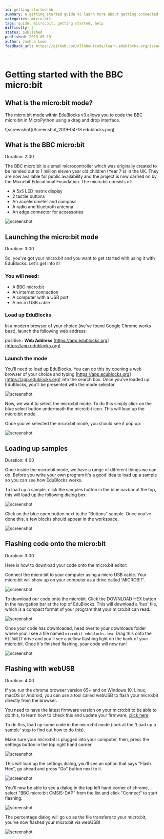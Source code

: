 ```yaml
---
id: getting-started-mb
summary: A getting started guide to learn more about getting connected and setup with your BBC micro:bit.
categories: micro:bit
tags: guide, micro:bit, getting started, help
difficulty: 2
status: published
published: 2019-05-19
author: Joshua Lowe
feedback_url: https://github.com/AllAboutCode/learn.edublocks.org/issues

---
```


# Getting started with the BBC micro:bit

## What is the micro:bit mode?

The micro:bit mode within EduBlocks v3 allows you to code the BBC micro:bit in MicroPython using a drag and drop interface. 

![screenshot](Screenshot_2019-04-18 edublocks.png)

## What is the BBC micro:bit
Duration: 2:00

The BBC micro:bit is a small microcontroller which was originally created to be handed out to 1 million eleven year old children (Year 7's) in the UK. They are now available for public availability and the project is now carried on by the Micro:bit Educational Foundation. The micro:bit consists of:
  - A 5x5 LED matrix display
  - 2 tactile buttons
  - An accelerometer and compass
  - A radio and bluetooth antenna
  - An edge connector for accessories

![screenshot](https://blobscdn.gitbook.com/v0/b/gitbook-28427.appspot.com/o/assets%2F-LUvJUfEMWg52HH-QocO%2F-LUvf02NvJwAYkCh6HZm%2F-LUvf74k_xK-IlvKnEQP%2FMicrobit-GIF-870-pix.gif?alt=media&token=2cc6a108-1e14-4512-9944-f3c79469bde7)

## Launching the micro:bit mode
Duration: 3:00

So, you've got your micro:bit and you want to get started with using it with EduBlocks. Let's get into it!

### You will need:
  - A BBC micro:bit
  - An internet connection
  - A computer with a USB port
  - A micro USB cable

### Load up EduBlocks

In a modern browser of your choice (we've found Google Chrome works best), launch the following web address:

positive
: **Web Address**
  [https://app.edublocks.org](https://app.edublocks.org)

### Launch the mode

You’ll need to load up EduBlocks. You can do this by opening a web browser of your choice and typing [https://app.edublocks.org](https://app.edublocks.org) into the search box. Once you've loaded up EduBlocks, you'll be presented with the mode selector. 

![screenshot](https://i.ibb.co/tQ0JcTz/Screenshot-2019-04-14-edublocks.png)

Now, we want to select the micro:bit mode. To do this simply click on the blue select button underneath the micro:bit icon. This will load up the micro:bit mode.

Once you've selected the micro:bit mode, you should see it pop up:

![screenshot](https://i.ibb.co/93PHxFY/Screenshot-2019-04-14-edublocks-2.png)

## Loading up samples
Duration: 4:00

Once inside the micro:bit mode, we have a range of different things we can do. Before you write your own program it's a good idea to load up a sample so you can see how EduBlocks works.

To load up a sample, click the samples button in the blue navbar at the top, this will load up the following dialog box: 

![screenshot](https://blobscdn.gitbook.com/v0/b/gitbook-28427.appspot.com/o/assets%2F-LUvJUfEMWg52HH-QocO%2F-LUvJb_V9vfqGhEUz25L%2F-LUvQDzsbiEmzTxYm_6F%2Fimage.png?alt=media&token=50596a5f-1b76-4dce-b0bd-a189806c0bf5)

Click on the blue open button next to the "Buttons" sample. 
Once you've done this, a few blocks should appear in the workspace.

![screenshot](https://blobscdn.gitbook.com/v0/b/gitbook-28427.appspot.com/o/assets%2F-LUvJUfEMWg52HH-QocO%2F-LUvJb_V9vfqGhEUz25L%2F-LUvQUn7XNM5yvi6vcZY%2Fimage.png?alt=media&token=ba499894-ec95-4ebb-a24f-332999fce9aa)

## Flashing code onto the micro:bit
Duration: 3:00

Here is how to download your code onto the micro:bit editor:

Connect the micro:bit to your computer using a micro USB cable. Your micro:bit will show up on your computer as a drive called 'MICROBIT'. 

![screenshot](https://i.ibb.co/QvWrrNh/ezgif-com-video-to-gif.gif)

To download our code onto the microbit. Click the DOWNLOAD HEX button in the navigation bar at the top of EduBlocks. This will download a 'hex' file, which is a compact format of your program that your micro:bit can read. 

![screenshot](https://i.ibb.co/d2zrVgQ/Screenshot-2019-04-14-edublocks-8.png)

Once your code has downloaded, head over to your downloads folder where you'll see a file named `microbit-edublocks.hex`. Drag this onto the `MICROBIT` drive and you'll see a yellow flashing light on the back of your micro:bit. Once it's finished flashing, your code will now run!

![screenshot](https://i.ibb.co/j3H14WJ/ezgif-com-video-to-gif-1.gif)

## Flashing with webUSB
Duration: 4:00

If you run the chrome browser version 65+ and on Windows 10, Linux, macOS or Android, you can use a tool called webUSB to flash your micro:bit directly from the browser.

You need to have the latest firmware version on your micro:bit to be able to do this, to learn how to check this and update your firmware, [click here](https://support.microbit.org/support/solutions/articles/19000084059-beta-testing-web-usb)

To do this, load up some code in the micro:bit mode (look at the 'Load up a sample' step to find out how to do this).

Make sure your micro:bit is plugged into your computer, then, press the settings button in the top right hand corner.

![screenshot](https://i.ibb.co/JBbMsR2/Screenshot-from-2019-04-18-17-16-17.png)

This will load up the settings dialog, you'll see an option that says "Flash Hex", go ahead and press "Go" button next to it.

![screenshot](https://i.ibb.co/R74zt34/Screenshot-from-2019-04-18-17-17-50.png)

You'll now be able to see a dialog in the top left hand corner of chrome, select "BBC micro:bit CMSIS-DAP" from the list and click "Connect" to start flashing.

![screenshot](https://i.ibb.co/TvcZdyj/imageedit-1-2323001820.png)

The percentage dialog will go up as the file transfers to your micro:bit, you've now flashed your micro:bit via webUSB!

![screenshot](https://i.ibb.co/TBc24bB/Screenshot-from-2019-04-18-17-26-56.png)